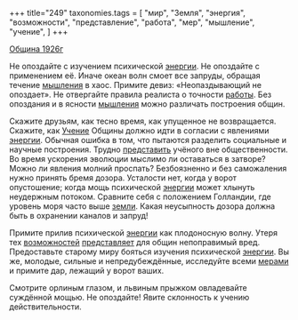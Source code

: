 +++
title="249"
taxonomies.tags = [
 "мир",
 "Земля",
 "энергия",
 "возможности",
 "представление",
 "работа",
 "мер",
 "мышление",
 "учение",
]
+++

[Община 1926г](/agni/1926)

Не опоздайте с изучением психической [энергии](/tags/энергия). Не опоздайте с применением её. Иначе океан волн смоет все запруды, обращая течение [мышления](/tags/мышление) в хаос. Примите девиз: «Неопаздывающий не опоздает». Не отвергайте правила реалиста о точности [работы](/tags/работа). Без опоздания и в ясности [мышления](/tags/мышление) можно различать построения общин.   

Скажите друзьям, как тесно время, как упущенное не возвращается. Скажите, как [Учение](/tags/учение) Общины должно идти в согласии с явлениями [энергии](/tags/энергия). Обычная ошибка в том, что пытаются разделить социальные и научные построения. Трудно [представить](/tags/представление) учёного вне общественности. Во время ускорения эволюции мыслимо ли оставаться в затворе? Можно ли явления молний проспать? Безбоязненно и без саможаления нужно принять бремя дозора. Усталости нет, когда у ворот опустошение; когда мощь психической [энергии](/tags/энергия) может хлынуть неудержным потоком. Сравните себя с положением Голландии, где уровень моря часто выше [земли](/tags/Земля). Какая неусыпность дозора должна быть в охранении каналов и запруд!   

Примите прилив психической [энергии](/tags/энергия) как плодоносную волну. Утеря тех [возможностей](/tags/возможности) [представляет](/tags/представление) для общин непоправимый вред. Предоставьте старому миру бояться изучения психической [энергии](/tags/энергия). Вы же, молодые, сильные и непредубеждённые, исследуйте всеми [мерами](/tags/мер) и примите дар, лежащий у ворот ваших.   

Смотрите орлиным глазом, и львиным прыжком овладевайте суждённой мощью. Не опоздайте! Явите склонность к учению действительности.   

